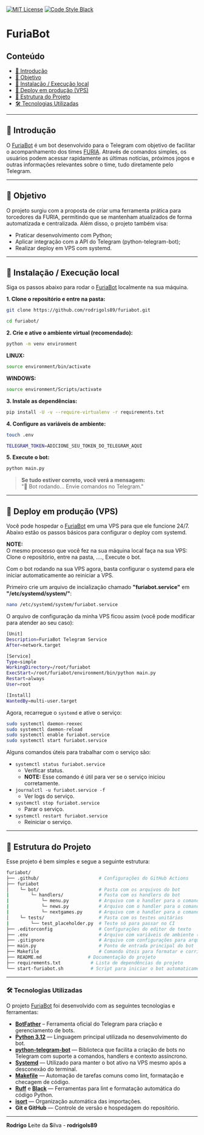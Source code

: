 [![MIT License](https://img.shields.io/badge/license-MIT-007EC7.svg?style=flat-square)](LICENSE.md)
[![Code Style Black](https://img.shields.io/badge/code%20style-black-000000.svg)](https://github.com/ambv/black/)


# FuriaBot

## Conteúdo

 - [📌 Introdução](#intro)
 - [🎯 Objetivo](#goal)
 - [🔧 Instalação / Execução local](#settings)
 - [🚀 Deploy em produção (VPS)](#deploy)
 - [📁 Estrutura do Projeto](#structure)
 - [🛠️ Tecnologias Utilizadas](#teck-stack)

---

<div id="intro"></div>

## 📌 Introdução

O [FuriaBot](https://t.me/furiagg2025_bot) é um bot desenvolvido para o Telegram com objetivo de facilitar o acompanhamento dos times [FURIA](https://www.instagram.com/furiagg/). Através de comandos simples, os usuários podem acessar rapidamente as últimas notícias, próximos jogos e outras informações relevantes sobre o time, tudo diretamente pelo Telegram.










---

<div id="goal"></div>

## 🎯 Objetivo

O projeto surgiu com a proposta de criar uma ferramenta prática para torcedores da FURIA, permitindo que se mantenham atualizados de forma automatizada e centralizada. Além disso, o projeto também visa:

 - Praticar desenvolvimento com Python;
 - Aplicar integração com a API do Telegram (python-telegram-bot);
 - Realizar deploy em VPS com systemd.










---

<div id="settings"></div>

## 🚀 Instalação / Execução local

Siga os passos abaixo para rodar o [FuriaBot](https://t.me/furiagg2025_bot) localmente na sua máquina.

**1. Clone o repositório e entre na pasta:**  

```bash
git clone https://github.com/rodrigols89/furiabot.git
```

```bash
cd furiabot/
```

**2. Crie e ative o ambiente virtual (recomendado):**  

```bash
python -m venv environment
```

**LINUX:**  
```bash
source environment/bin/activate
```

**WINDOWS:**  
```bash
source environment/Scripts/activate
```

**3. Instale as dependências:**  

```bash
pip install -U -v --require-virtualenv -r requirements.txt
```

**4. Configure as variáveis de ambiente:**  

```bash
touch .env
```

```bash
TELEGRAM_TOKEN=ADICIONE_SEU_TOKEN_DO_TELEGRAM_AQUI
```

**5. Execute o bot:**  

```bash
python main.py
```

> **Se tudo estiver correto, você verá a mensagem:**  
> "🤖 Bot rodando... Envie comandos no Telegram."










---

<div id="deploy"></div>

## 🔧 Deploy em produção (VPS)

Você pode hospedar o [FuriaBot](https://t.me/furiagg2025_bot) em uma VPS para que ele funcione 24/7. Abaixo estão os passos básicos para configurar o deploy com systemd.

**NOTE:**  
O mesmo processo que você fez na sua máquina local faça na sua VPS: Clone o repositório, entre na pasta, ...., Execute o bot.

Com o bot rodando na sua VPS agora, basta configurar o systemd para ele iniciar automaticamente ao reiniciar a VPS.

Primeiro crie um arquivo de incialização chamado **"furiabot.service"** em **"/etc/systemd/system/"**:

```bash
nano /etc/systemd/system/furiabot.service
```

O arquivo de configuração da minha VPS ficou assim (você pode modificar para atender ao seu caso):

```bash
[Unit]
Description=FuriaBot Telegram Service
After=network.target

[Service]
Type=simple
WorkingDirectory=/root/furiabot
ExecStart=/root/furiabot/environment/bin/python main.py
Restart=always
User=root

[Install]
WantedBy=multi-user.target
```

Agora, recarregue o `systemd` e ative o serviço:

```bash
sudo systemctl daemon-reexec
sudo systemctl daemon-reload
sudo systemctl enable furiabot.service
sudo systemctl start furiabot.service
```

Alguns comandos úteis para trabalhar com o serviço são:

 - `systemctl status furiabot.service`
   - Verificar status.
   - **NOTE:** Esse comando é útil para ver se o serviço iniciou corretamente.
 - `journalctl -u furiabot.service -f`
   - Ver logs do serviço.
 - `systemctl stop furiabot.service`
   - Parar o serviço.
 - `systemctl restart furiabot.service`
   - Reiniciar o serviço.










---

<div id="structure"></div>

## 📁 Estrutura do Projeto

Esse projeto é bem simples e segue a seguinte estrutura:

```bash
furiabot/
├── .github/                      # Configurações do GitHub Actions
├── furiabot
│    └─ bot/                      # Pasta com os arquivos do bot
|        └─ handlers/             # Pasta com os handlers do bot
|            └─ menu.py           # Arquivo com o handler para o comando /menu (principal)
|            └─ news.py           # Arquivo com o handler para o comando /noticias
|            └─ nextgames.py      # Arquivo com o handler para o comando /proximosjogos
│    └─ tests/                    # Pasta com os testes unitários
|        └── test_placeholder.py  # Teste só para passar no CI
├── .editorconfig                 # Configurações do editor de texto
├── .env                          # Arquivo com variáveis de ambiente (token do bot)
├── .gitignore                    # Arquivo com configurações para arquivos ignorados
├── main.py                       # Ponto de entrada principal do bot
├── Makefile                      # Comando úteis para formatar e corrigir os códigos
├── README.md                 # Documentação do projeto
├── requirements.txt           # Lista de dependências do projeto
└── start-furiabot.sh          # Script para iniciar o bot automaticamente ao reiniciar a VPS
```










---

<div id="teck-stack"></div>

### 🛠️ Tecnologias Utilizadas

O projeto [FuriaBot](https://t.me/furiagg2025_bot) foi desenvolvido com as seguintes tecnologias e ferramentas:

 - **[BotFather](https://telegram.me/BotFather)** – Ferramenta oficial do Telegram para criação e gerenciamento de bots.
 - **[Python 3.12](https://www.python.org/)** — Linguagem principal utilizada no desenvolvimento do bot.
 - **[python-telegram-bot](https://docs.python-telegram-bot.org/)** — Biblioteca que facilita a criação de bots no Telegram com suporte a comandos, handlers e contexto assíncrono.
 - **[Systemd](https://wiki.archlinux.org/title/systemd)** — Utilizado para manter o bot ativo na VPS mesmo após a desconexão do terminal.
 - **[Makefile](https://www.gnu.org/software/make/)** — Automação de tarefas comuns como lint, formatação e checagem de código.
 - **[Ruff](https://docs.astral.sh/ruff/)** e **[Black](https://black.readthedocs.io/)** — Ferramentas para lint e formatação automática do código Python.
 - **[isort](https://pycqa.github.io/isort/)** — Organização automática das importações.
 - **Git e GitHub** — Controle de versão e hospedagem do repositório.

---

**Rodrigo** **L**eite da **S**ilva - **rodrigols89**
